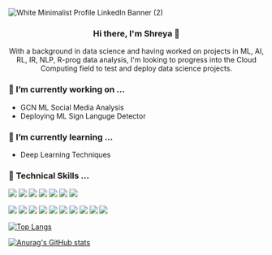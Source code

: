 
![White Minimalist Profile LinkedIn Banner (2)](https://user-images.githubusercontent.com/73610600/174470722-6196047e-d54e-4e5b-949f-a3a5f6dffcf7.jpg)

<h3 align="center">
Hi there, I'm Shreya 👋
</h3>
<p align="center">
With a background in data science and having worked on projects in ML, AI, RL, IR, NLP, R-prog data analysis, I'm looking to progress into the Cloud Computing field to test and deploy data science projects. 
</p>

### 🔭 I’m currently working on ...
- GCN ML Social Media Analysis
- Deploying ML Sign Languge Detector


### 🌱 I’m currently learning ...
- Deep Learning Techniques 

### 💼 Technical Skills ...
![](https://img.shields.io/badge/Code-Python-informational?style=flat&logo=Python&color=61DAFB)
![](https://img.shields.io/badge/Code-R-informational?style=flat&logo=R&color=764ABC)
![](https://img.shields.io/badge/Code-C-informational?style=flat&logo=C&color=CC342D)
![](https://img.shields.io/badge/Code-C++-informational?style=flat&logo=c%2B%2B&color=CC0000)
![](https://img.shields.io/badge/Code-Java-informational?style=flat&logo=Java&color=E34F26)
![](https://img.shields.io/badge/Code-JavaScript-informational?style=flat&logo=JavaScript&color=F7DF1E)
![](https://img.shields.io/badge/Code-HTML-informational?style=flat&logo=HTML5&color=336791)

![](https://img.shields.io/badge/TensorFlow-FF6F00?style=flat&logo=tensorflow&logoColor=white)
![](https://img.shields.io/badge/Oracle-F80000?style=flat&logo=oracle&logoColor=black)
![](https://img.shields.io/badge/Flask-000000?style=flat&logo=flask&logoColor=white)
![](https://img.shields.io/badge/Flutter-02569B?style=flat&logo=flutter&logoColor=white)
![](https://img.shields.io/badge/MySQL-00000F?style=flat&logo=mysql&logoColor=white)
![](https://img.shields.io/badge/MariaDB-003545?style=flat&logo=mariadb&logoColor=white)
![](https://img.shields.io/badge/MongoDB-4EA94B?style=flat&logo=mongodb&logoColor=white)
![](https://img.shields.io/badge/MySQL-005C84?style=flat&logo=mysql&logoColor=white)
![](https://img.shields.io/badge/SQLite-07405E?style=flat&logo=sqlite&logoColor=white)
![](https://img.shields.io/badge/Figma-F24E1E?style=flat&logo=figma&logoColor=white)
      


[![Top Langs](https://github-readme-stats.vercel.app/api/top-langs/?username=se101)](https://github.com/se101/github-readme-stats)

[![Anurag's GitHub stats](https://github-readme-stats.vercel.app/api?username=se101)](https://github.com/se101/github-readme-stats)

<!--
**se101/se101** is a ✨ _special_ ✨ repository because its `README.md` (this file) appears on your GitHub profile.

Here are some ideas to get you started:


- 🔭 I’m currently working on ...
- 🌱 I’m currently learning ...
- 👯 I’m looking to collaborate on ...
- 🤔 I’m looking for help with ...
- 💬 Ask me about ...
- 📫 How to reach me: ...
- 😄 Pronouns: ...
- ⚡ Fun fact: ...

-->
